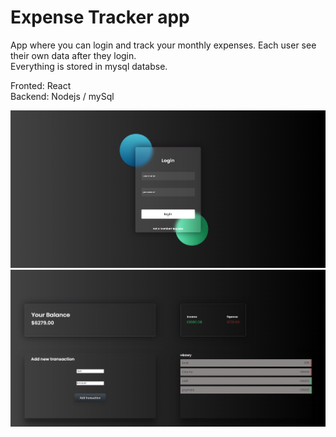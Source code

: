 # Expense Tracker app

App where you can login and track your monthly expenses. Each user see their own data after they login. <br />
Everything is stored in mysql databse. <br />

Fronted: React <br />
Backend: Nodejs / mySql

![LoginPage](images/login.png) <br />
![MainPage](images/main.png)

